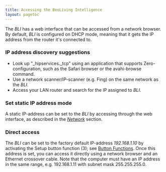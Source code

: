 ```yaml
---
title: Accessing the BeoLiving Intelligence
layout: pagetoc
---
```


The _BLI_ has a web interface that can be accessed from a network browser. By default, _BLI_ is configured on DHCP mode,
meaning that it gets the IP address from the router it's connected to.

### IP address discovery suggestions

- Look up "\_hipservices.\_tcp" using an application that supports Zero-configuration, such as the Safari browser or the avahi-browse command.
- Use a network scanner/IP-scanner (e.g. Fing) on the same network as the _BLI_.
- Access your LAN router and search for the IP assigned to _BLI_. 

### Set static IP address mode

A static IP-address can be set to the _BLI_ by accessing through the web interface, as described in the [*Network*](#network-conf) section.

### Direct access

The _BLI_ can be set to the factory default IP-address *192.168.1.10* by activating the Setup button function (3); see [Button Functions](#button-functions). 
Once this address is set, you can access it directly using a network browser and an Ethernet crossover cable. Note that the computer must
have an IP address in the same range, e.g. 192.168.1.11 with subnet mask 255.255.255.0.
